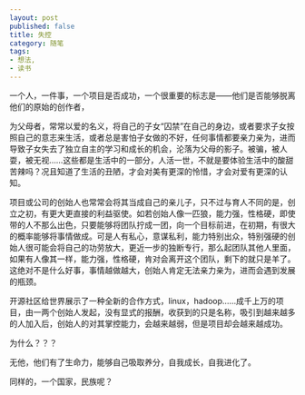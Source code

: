 ```yaml
---
layout: post
published: false
title: 失控
category: 随笔
tags: 
- 想法,
- 读书
---
```



一个人，一件事，一个项目是否成功，一个很重要的标志是——他们是否能够脱离他们的原始的创作者，

为父母者，常常以爱的名义，将自己的子女“囚禁”在自己的身边，或者要求子女按照自己的意志来生活，或者总是害怕子女做的不好，任何事情都要亲力亲为，进而导致子女失去了独立自主的学习和成长的机会，沦落为父母的影子。被骗，被人耍，被无视……这些都是生活中的一部分，人活一世，不就是要体验生活中的酸甜苦辣吗？况且知道了生活的丑陋，才会对美有更深的怜惜，才会对爱有更深的认知。



项目或公司的创始人也常常会将其当成自己的亲儿子，只不过与育人不同的是，创立之初，有更大更直接的利益驱使。如若创始人像一匹狼，能力强，性格硬，即使带的人不那么出色，只要能够将团队拧成一团，向一个目标前进，在初期，有很大的概率能够将事情做成。可是人有私心，意谋私利，能力特别出众，特别强硬的创始人很可能会将自己的功劳放大，更近一步的独断专行，那么起团队其他人里面，如果有人像其一样，能力强，性格硬，肯对会离开这个团队，剩下的就只是羊了。这绝对不是什么好事，事情越做越大，创始人肯定无法亲力亲为，进而会遇到发展的瓶颈。

开源社区给世界展示了一种全新的合作方式，linux，hadoop……成千上万的项目，由一两个创始人发起，没有显式的报酬，收获到的只是名称，吸引到越来越多的人加入后，创始人的对其掌控能力，会越来越弱，但是项目却会越来越成功。

为什么？？？

无他，他们有了生命力，能够自己吸取养分，自我成长，自我进化了。


同样的，一个国家，民族呢？





